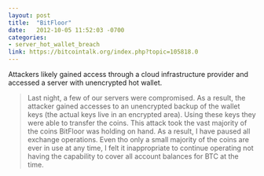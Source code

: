 ```yaml
---
layout: post
title:  "BitFloor"
date:   2012-10-05 11:52:03 -0700
categories:
- server_hot_wallet_breach
link: https://bitcointalk.org/index.php?topic=105818.0
---
```

Attackers likely gained access through a cloud infrastructure provider and accessed a server with unencrypted hot wallet.

> Last night, a few of our servers were compromised. As a result, the attacker gained accesses to an unencrypted backup of the wallet keys (the actual keys live in an encrypted area). Using these keys they were able to transfer the coins. This attack took the vast majority of the coins BitFloor was holding on hand. As a result, I have paused all exchange operations. Even tho only a small majority of the coins are ever in use at any time, I felt it inappropriate to continue operating not having the capability to cover all account balances for BTC at the time.
